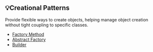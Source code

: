## 💡Creational Patterns  
Provide flexible ways to create objects, helping manage object creation without tight coupling to specific classes.
- [Factory Method](Factory-Method)
- [Abstract Factory](Abstract-Factory)  
- [Builder](Builder)  
